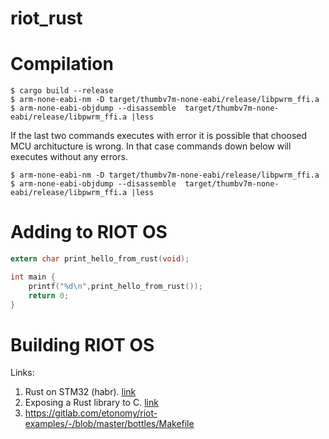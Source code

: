 # riot_rust

# Compilation
```
$ cargo build --release
$ arm-none-eabi-nm -D target/thumbv7m-none-eabi/release/libpwrm_ffi.a
$ arm-none-eabi-objdump --disassemble  target/thumbv7m-none-eabi/release/libpwrm_ffi.a |less
```
If the last two commands executes with error it is possible that choosed MCU architucture is wrong.
In that case commands down below will executes without any errors.
```
$ arm-none-eabi-nm -D target/thumbv7m-none-eabi/release/libpwrm_ffi.a
$ arm-none-eabi-objdump --disassemble  target/thumbv7m-none-eabi/release/libpwrm_ffi.a |less
```

# Adding to RIOT OS
``` C
extern char print_hello_from_rust(void);

int main {
    printf("%d\n",print_hello_from_rust());
    return 0;
}
```    

# Building RIOT OS

Links:
1) Rust on STM32 (habr). [link](https://habr.com/ru/post/495948/)
2) Exposing a Rust library to C. [link](https://www.greyblake.com/blog/2017-08-10-exposing-rust-library-to-c/)
3) https://gitlab.com/etonomy/riot-examples/-/blob/master/bottles/Makefile
